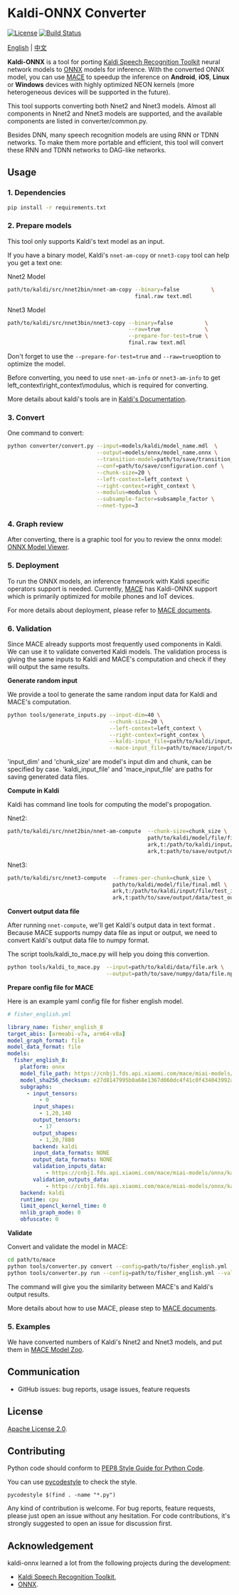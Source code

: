 # Kaldi-ONNX Converter

[![License](https://img.shields.io/badge/License-Apache%202.0-blue.svg)](LICENSE)
[![Build Status](https://api.travis-ci.org/XiaoMi/kaldi-onnx.svg?branch=master)](https://travis-ci.org/XiaoMi/kaldi-onnx)

[English](README.md) | [中文](README_zh.md)

**Kaldi-ONNX** is a tool for porting [Kaldi Speech Recognition Toolkit](https://github.com/kaldi-asr/kaldi) 
neural network models to [ONNX](https://github.com/onnx/onnx) models for inference.
With the converted ONNX model, you can use [MACE](https://github.com/XiaoMi/mace)
to speedup the inference on **Android**, **iOS**, **Linux** or **Windows** devices with
highly optimized NEON kernels (more heterogeneous devices will be supported in the future).

This tool supports converting both Nnet2 and Nnet3 models. Almost all components
in Nnet2 and Nnet3 models are supported, and the available components are listed
in converter/common.py. 

Besides DNN, many speech recognition models are using RNN or TDNN networks.
To make them more portable and efficient, this tool will convert these RNN and
TDNN networks to DAG-like networks.

## Usage

### 1. Dependencies

```sh
pip install -r requirements.txt
```

### 2. Prepare models
This tool only supports Kaldi's text model as an input.

If you have a binary model, Kaldi's `nnet-am-copy` or `nnet3-copy` tool can help you get a text one:

Nnet2 Model

```sh
path/to/kaldi/src/nnet2bin/nnet-am-copy --binary=false          \
                                        final.raw text.mdl
```

Nnet3 Model

```sh
path/to/kaldi/src/nnet3bin/nnet3-copy --binary=false          \
                                      --raw=true              \
                                      --prepare-for-test=true \
                                      final.raw text.mdl
```

Don't forget to use the `--prepare-for-test=true` and `--raw=true`option to optimize the model.

Before converting, you need to use `nnet-am-info` or `nnet3-am-info` to get left_context\right_context\modulus,
which is required for converting.

More details about kaldi's tools  are in [Kaldi's Documentation](http://kaldi-asr.org/doc/).


### 3. Convert
One command to convert:

```sh
python converter/convert.py --input=models/kaldi/model_name.mdl  \
                            --output=models/onnx/model_name.onnx \
                            --transition-model=path/to/save/transition_model.trans \
                            --conf=path/to/save/configuration.conf \
                            --chunk-size=20 \
                            --left-context=left_context \
                            --right-context=right_context \
                            --modulus=modulus \
                            --subsample-factor=subsample_factor \
                            --nnet-type=3
```


### 4. Graph review
After converting, there is a graphic tool for you to review the onnx model: [ONNX Model Viewer](https://lutzroeder.github.io/netron/).


### 5. Deployment

To run the ONNX models, an inference framework with Kaldi specific operators support is needed.
Currently, [MACE](https://github.com/XiaoMi/mace) has Kaldi-ONNX support which is primarily optimized for mobile phones and IoT devices.

For more details about deployment, please refer to [MACE documents](https://mace.readthedocs.io/en/latest/).


### 6. Validation

Since MACE already supports most frequently used components in Kaldi.
 We can use it to validate converted Kaldi models.
The validation process is giving the same inputs to Kaldi and MACE's computation and
 check if they will output the same results.

**Generate random input**

We provide a tool to generate the same random input data for Kaldi and MACE's computation.

```sh
python tools/generate_inputs.py --input-dim=40 \
                                --chunk-size=20 \
                                --left-context=left_context \
                                --right-context=right_contex \
                                --kaldi-input_file=path/to/kaldi/input/test_input.ark \
                                --mace-input_file=path/to/mace/input/test_input.npy

```
'input_dim' and 'chunk_size' are model's input dim and chunk, can be specified by case.
'kaldi_input_file' and 'mace_input_file' are paths for saving generated data files. 

**Compute in Kaldi**

Kaldi has command line tools for computing the model's propogation.

Nnet2:

```sh
path/to/kaldi/src/nnet2bin/nnet-am-compute  --chunk-size=chunk_size \
                                            path/to/kaldi/model/file/final.mdl \
                                            ark,t:/path/to/kaldi/input/file/test_input.ark \
                                            ark,t:path/to/save/output/data/test_output.ark

```

Nnet3:

```sh
path/to/kaldi/src/nnet3-compute  --frames-per-chunk=chunk_size \
                                 path/to/kaldi/model/file/final.mdl \
                                 ark,t:/path/to/kaldi/input/file/test_input.ark \
                                 ark,t:path/to/save/output/data/test_output.ark

```
**Convert output data file**

After running `nnet-compute`, we'll get Kaldi's output data in text format .
Because MACE supports numpy data file as input or output, we need to convert Kaldi's output data file to numpy format.

The script tools/kaldi_to_mace.py will help you doing this convertion.

```sh
python tools/kaldi_to_mace.py  --input=path/to/kaldi/data/file.ark \
                               --output=path/to/save/numpy/data/file.npy
```

**Prepare config file for MACE**

Here is an example yaml config file for fisher english model.

```yaml
# fisher_english.yml

library_name: fisher_english_8
target_abis: [armeabi-v7a, arm64-v8a]
model_graph_format: file
model_data_format: file
models:
  fisher_english_8:
    platform: onnx
    model_file_path: https://cnbj1.fds.api.xiaomi.com/mace/miai-models/onnx/kaldi/nnet2/fisher_english_8_nnet_a.onnx
    model_sha256_checksum: e27d8147995b0a68e1367d060dc4f41c0f434043992a52548ff961e4e1e87e6c
    subgraphs:
      - input_tensors:
          - 0
        input_shapes:
          - 1,20,140
        output_tensors:
          - 17
        output_shapes:
          - 1,20,7880
        backend: kaldi
        input_data_formats: NONE
        output_data_formats: NONE
        validation_inputs_data:
            - https://cnbj1.fds.api.xiaomi.com/mace/miai-models/onnx/kaldi/data/kaldi_input_20_140.npy
        validation_outputs_data:
            - https://cnbj1.fds.api.xiaomi.com/mace/miai-models/onnx/kaldi/data/test_fisher_english_8_20_140_out.npy
    backend: kaldi
    runtime: cpu
    limit_opencl_kernel_time: 0
    nnlib_graph_mode: 0
    obfuscate: 0

```

**Validate**

Convert and validate the model in MACE:

```sh
cd path/to/mace
python tools/converter.py convert --config=path/to/fisher_english.yml
python tools/converter.py run --config=path/to/fisher_english.yml --validate

```
The command will give you the similarity between MACE's and Kaldi's output results.

More details about how to use MACE, please step to [MACE documents](https://mace.readthedocs.io/en/latest/).

### 5. Examples

We have converted numbers of Kaldi's Nnet2 and Nnet3 models, and put them in [MACE Model Zoo](https://github.com/XiaoMi/mace-models).


## Communication
* GitHub issues: bug reports, usage issues, feature requests


## License
[Apache License 2.0](LICENSE).


## Contributing

Python code should conform to [PEP8 Style Guide for Python Code](https://www.python.org/dev/peps/pep-0008/).

You can use [pycodestyle](https://github.com/PyCQA/pycodestyle) to check the style.

```commandline
pycodestyle $(find . -name "*.py")
```

Any kind of contribution is welcome. For bug reports, feature requests,
please just open an issue without any hesitation. For code contributions, it's
strongly suggested to open an issue for discussion first.


## Acknowledgement
kaldi-onnx learned a lot from the following projects during the development:
* [Kaldi Speech Recognition Toolkit](https://github.com/kaldi-asr/kaldi),
* [ONNX](https://github.com/onnx/onnx).
